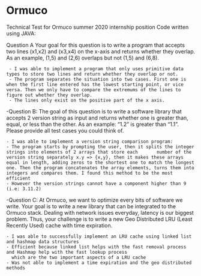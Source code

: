 # Ormuco
Technical Test for Ormuco summer 2020 internship position
Code written using JAVA:


Question A
Your goal for this question is to write a program that accepts two lines (x1,x2) and (x3,x4) on the x-axis and returns whether they overlap. As an example, (1,5) and (2,6) overlaps but not (1,5) and (6,8).
 
     - I was able to implement a program that only uses primitive data types to store two lines and return whether they overlap or not. 
     - The program separates the situation into two cases. First one is when the first line entered has the lowest starting point, or vice versa. Then we only have to compare the extremums of the lines to figure out whether they overlap.
     - The lines only exist on the positive part of the x axis.


-Question B: 
The goal of this question is to write a software library that accepts 2 version string as input and returns whether one is greater than, equal, or less than the other. As an example: “1.2” is greater than “1.1”. Please provide all test cases you could think of.

    - I was able to implement a version string comparison program: 
    - The program starts by prompting the user, then it splits the integer strings into elements of 2 arrays that store each       number of the version string separately x.y => {x,y}, then it makes these arrays equal in length, adding zeros to the shortest one to match the longest one. Then the program concatenates the array elements, turns them into integers and compares them. I found this method to be the most efficient
    - However the version strings cannot have a component higher than 9 (i.e: 3.11.2)
    

-Question C: At Ormuco, we want to optimize every bits of software we write. Your goal is to write a new library that can be integrated to the Ormuco stack. Dealing with network issues everyday, latency is our biggest problem. Thus, your challenge is to write a new Geo Distributed LRU (Least Recently Used) cache with time expiration.

    - I was able to successfully implement an LRU cache using linked list and hashmap data structures
    - Efficient because linked list helps with the fast removal process and Hashmap help with the fast lookup process
      which are the two important aspects of a LRU cache
    - Was not able to implement a time expiration and the geo distributed methods
